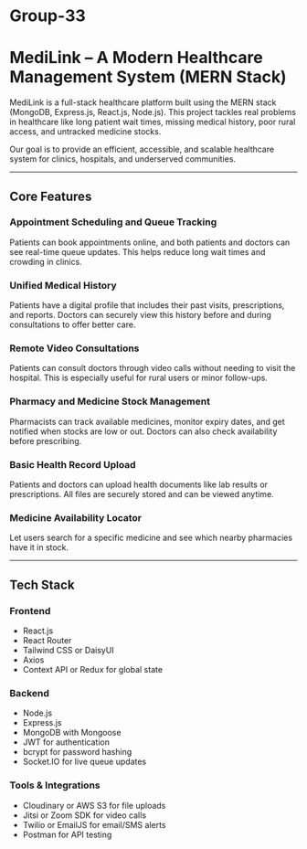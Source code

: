 # Group-33
# MediLink – A Modern Healthcare Management System (MERN Stack)

MediLink is a full-stack healthcare platform built using the MERN stack (MongoDB, Express.js, React.js, Node.js). This project tackles real problems in healthcare like long patient wait times, missing medical history, poor rural access, and untracked medicine stocks.

Our goal is to provide an efficient, accessible, and scalable healthcare system for clinics, hospitals, and underserved communities.

---

## Core Features

### Appointment Scheduling and Queue Tracking
Patients can book appointments online, and both patients and doctors can see real-time queue updates. This helps reduce long wait times and crowding in clinics.

### Unified Medical History
Patients have a digital profile that includes their past visits, prescriptions, and reports. Doctors can securely view this history before and during consultations to offer better care.

### Remote Video Consultations
Patients can consult doctors through video calls without needing to visit the hospital. This is especially useful for rural users or minor follow-ups.

### Pharmacy and Medicine Stock Management
Pharmacists can track available medicines, monitor expiry dates, and get notified when stocks are low or out. Doctors can also check availability before prescribing.

### Basic Health Record Upload
Patients and doctors can upload health documents like lab results or prescriptions. All files are securely stored and can be viewed anytime.

### Medicine Availability Locator
Let users search for a specific medicine and see which nearby pharmacies have it in stock.

---

## Tech Stack

### Frontend
- React.js
- React Router
- Tailwind CSS or DaisyUI
- Axios
- Context API or Redux for global state

### Backend
- Node.js
- Express.js
- MongoDB with Mongoose
- JWT for authentication
- bcrypt for password hashing
- Socket.IO for live queue updates

### Tools & Integrations
- Cloudinary or AWS S3 for file uploads
- Jitsi or Zoom SDK for video calls
- Twilio or EmailJS for email/SMS alerts
- Postman for API testing
